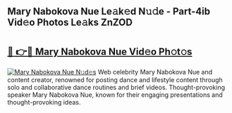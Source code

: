 ## Mary Nabokova Nue Le𝚊k𝚎d N𝚞𝚍e - Part-4ib Vid𝚎o Photos Le𝚊ks ZnZOD

# <h2><a href="http://fb3eb4.evod.top/?m=Mary+Nabokova+Nue">🔗 👉🔴 Mary Nabokova Nue Vid𝚎o Ph𝚘t𝚘s</a></h2>

[![Mary Nabokova Nue N𝚞d𝚎s](https://i.imgur.com/8V9OHl7.gif)](http://fb3eb4.evod.top/?m=Mary+Nabokova+Nue)
Web celebrity Mary Nabokova Nue and content creator, renowned for posting dance and lifestyle content through solo and collaborative dance routines and brief videos. Thought-provoking speaker Mary Nabokova Nue, known for their engaging presentations and thought-provoking ideas. 
